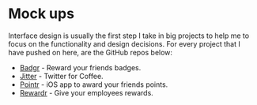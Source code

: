# Mock ups

Interface design is usually the first step I take in big projects to help me to focus on the functionality and design decisions. For every project that I have pushed on here, are the GitHub repos below:

* [Badgr] - Reward your friends badges.
* [Jitter] - Twitter for Coffee.
* [Pointr] - iOS app to award your friends points.
* [Rewardr] - Give your employees rewards.

[Badgr]:https://github.com/Scully87/FATS_badgr
[Jitter]:https://github.com/fadieh/jitter
[Pointr]:https://github.com/HatStephens/pointr_iOS_FinalProjectApp
[Rewardr]:https://github.com/HatStephens/FATS_Rewardr
